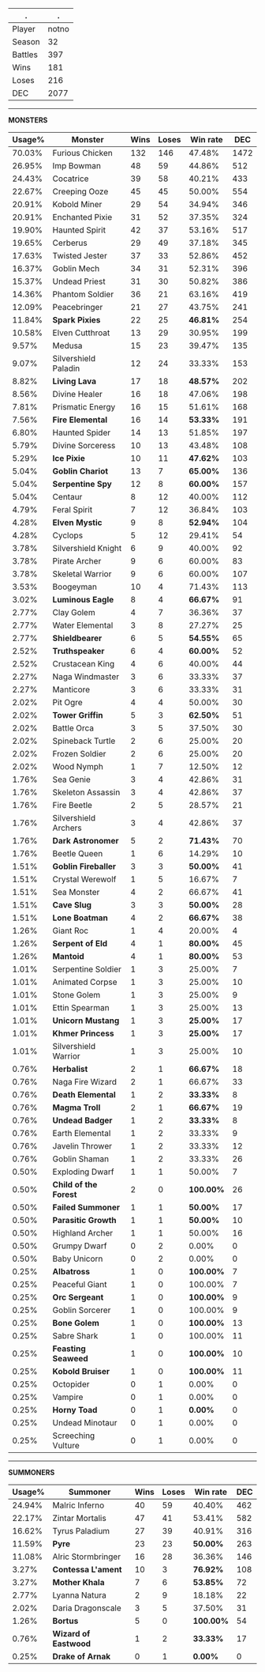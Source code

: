 .|.
|-|-
Player|notno
Season|32
Battles|397
Wins|181
Loses|216
DEC|2077

---
**MONSTERS**

Usage%|Monster|Wins|Loses|Win rate|DEC|
-|-|-|-|-|-|
70.03%|Furious Chicken|132|146|47.48%|1472|
26.95%|Imp Bowman|48|59|44.86%|512|
24.43%|Cocatrice|39|58|40.21%|433|
22.67%|Creeping Ooze|45|45|50.00%|554|
20.91%|Kobold Miner|29|54|34.94%|346|
20.91%|Enchanted Pixie|31|52|37.35%|324|
19.90%|Haunted Spirit|42|37|53.16%|517|
19.65%|Cerberus|29|49|37.18%|345|
17.63%|Twisted Jester|37|33|52.86%|452|
16.37%|Goblin Mech|34|31|52.31%|396|
15.37%|Undead Priest|31|30|50.82%|386|
14.36%|Phantom Soldier|36|21|63.16%|419|
12.09%|Peacebringer|21|27|43.75%|241|
11.84%|**Spark Pixies**|22|25|**46.81%**|254|
10.58%|Elven Cutthroat|13|29|30.95%|199|
9.57%|Medusa|15|23|39.47%|135|
9.07%|Silvershield Paladin|12|24|33.33%|153|
8.82%|**Living Lava**|17|18|**48.57%**|202|
8.56%|Divine Healer|16|18|47.06%|198|
7.81%|Prismatic Energy|16|15|51.61%|168|
7.56%|**Fire Elemental**|16|14|**53.33%**|191|
6.80%|Haunted Spider|14|13|51.85%|197|
5.79%|Divine Sorceress|10|13|43.48%|108|
5.29%|**Ice Pixie**|10|11|**47.62%**|103|
5.04%|**Goblin Chariot**|13|7|**65.00%**|136|
5.04%|**Serpentine Spy**|12|8|**60.00%**|157|
5.04%|Centaur|8|12|40.00%|112|
4.79%|Feral Spirit|7|12|36.84%|103|
4.28%|**Elven Mystic**|9|8|**52.94%**|104|
4.28%|Cyclops|5|12|29.41%|54|
3.78%|Silvershield Knight|6|9|40.00%|92|
3.78%|Pirate Archer|9|6|60.00%|83|
3.78%|Skeletal Warrior|9|6|60.00%|107|
3.53%|Boogeyman|10|4|71.43%|113|
3.02%|**Luminous Eagle**|8|4|**66.67%**|91|
2.77%|Clay Golem|4|7|36.36%|37|
2.77%|Water Elemental|3|8|27.27%|25|
2.77%|**Shieldbearer**|6|5|**54.55%**|65|
2.52%|**Truthspeaker**|6|4|**60.00%**|52|
2.52%|Crustacean King|4|6|40.00%|44|
2.27%|Naga Windmaster|3|6|33.33%|37|
2.27%|Manticore|3|6|33.33%|31|
2.02%|Pit Ogre|4|4|50.00%|30|
2.02%|**Tower Griffin**|5|3|**62.50%**|51|
2.02%|Battle Orca|3|5|37.50%|30|
2.02%|Spineback Turtle|2|6|25.00%|20|
2.02%|Frozen Soldier|2|6|25.00%|20|
2.02%|Wood Nymph|1|7|12.50%|12|
1.76%|Sea Genie|3|4|42.86%|31|
1.76%|Skeleton Assassin|3|4|42.86%|37|
1.76%|Fire Beetle|2|5|28.57%|21|
1.76%|Silvershield Archers|3|4|42.86%|37|
1.76%|**Dark Astronomer**|5|2|**71.43%**|70|
1.76%|Beetle Queen|1|6|14.29%|10|
1.51%|**Goblin Fireballer**|3|3|**50.00%**|41|
1.51%|Crystal Werewolf|1|5|16.67%|7|
1.51%|Sea Monster|4|2|66.67%|41|
1.51%|**Cave Slug**|3|3|**50.00%**|28|
1.51%|**Lone Boatman**|4|2|**66.67%**|38|
1.26%|Giant Roc|1|4|20.00%|4|
1.26%|**Serpent of Eld**|4|1|**80.00%**|45|
1.26%|**Mantoid**|4|1|**80.00%**|53|
1.01%|Serpentine Soldier|1|3|25.00%|7|
1.01%|Animated Corpse|1|3|25.00%|10|
1.01%|Stone Golem|1|3|25.00%|9|
1.01%|Ettin Spearman|1|3|25.00%|13|
1.01%|**Unicorn Mustang**|1|3|**25.00%**|17|
1.01%|**Khmer Princess**|1|3|**25.00%**|17|
1.01%|Silvershield Warrior|1|3|25.00%|10|
0.76%|**Herbalist**|2|1|**66.67%**|18|
0.76%|Naga Fire Wizard|2|1|66.67%|33|
0.76%|**Death Elemental**|1|2|**33.33%**|8|
0.76%|**Magma Troll**|2|1|**66.67%**|19|
0.76%|**Undead Badger**|1|2|**33.33%**|8|
0.76%|Earth Elemental|1|2|33.33%|9|
0.76%|Javelin Thrower|1|2|33.33%|12|
0.76%|Goblin Shaman|1|2|33.33%|26|
0.50%|Exploding Dwarf|1|1|50.00%|7|
0.50%|**Child of the Forest**|2|0|**100.00%**|26|
0.50%|**Failed Summoner**|1|1|**50.00%**|17|
0.50%|**Parasitic Growth**|1|1|**50.00%**|10|
0.50%|Highland Archer|1|1|50.00%|16|
0.50%|Grumpy Dwarf|0|2|0.00%|0|
0.50%|Baby Unicorn|0|2|0.00%|0|
0.25%|**Albatross**|1|0|**100.00%**|7|
0.25%|Peaceful Giant|1|0|100.00%|7|
0.25%|**Orc Sergeant**|1|0|**100.00%**|9|
0.25%|Goblin Sorcerer|1|0|100.00%|9|
0.25%|**Bone Golem**|1|0|**100.00%**|13|
0.25%|Sabre Shark|1|0|100.00%|11|
0.25%|**Feasting Seaweed**|1|0|**100.00%**|10|
0.25%|**Kobold Bruiser**|1|0|**100.00%**|11|
0.25%|Octopider|0|1|0.00%|0|
0.25%|Vampire|0|1|0.00%|0|
0.25%|**Horny Toad**|0|1|**0.00%**|0|
0.25%|Undead Minotaur|0|1|0.00%|0|
0.25%|Screeching Vulture|0|1|0.00%|0|

---
**SUMMONERS**

Usage%|Summoner|Wins|Loses|Win rate|DEC|
-|-|-|-|-|-|
24.94%|Malric Inferno|40|59|40.40%|462|
22.17%|Zintar Mortalis|47|41|53.41%|582|
16.62%|Tyrus Paladium|27|39|40.91%|316|
11.59%|**Pyre**|23|23|**50.00%**|263|
11.08%|Alric Stormbringer|16|28|36.36%|146|
3.27%|**Contessa L'ament**|10|3|**76.92%**|108|
3.27%|**Mother Khala**|7|6|**53.85%**|72|
2.77%|Lyanna Natura|2|9|18.18%|22|
2.02%|Daria Dragonscale|3|5|37.50%|31|
1.26%|**Bortus**|5|0|**100.00%**|54|
0.76%|**Wizard of Eastwood**|1|2|**33.33%**|17|
0.25%|**Drake of Arnak**|0|1|**0.00%**|0|
